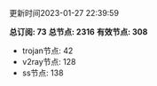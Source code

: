 更新时间2023-01-27 22:39:59

**总订阅: 73**
**总节点: 2316**
**有效节点: 308**
- trojan节点: 42
- v2ray节点: 128
- ss节点: 138
